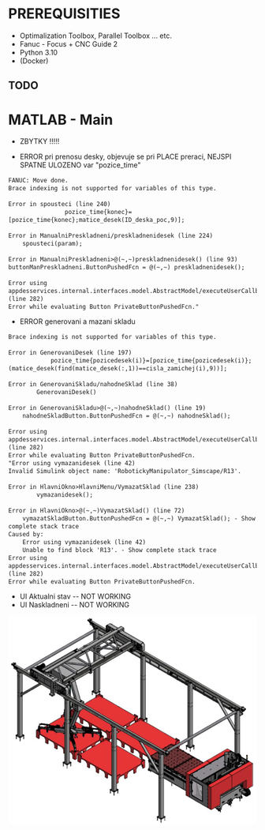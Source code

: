 # PREREQUISITIES
* Optimalization Toolbox, Parallel Toolbox ... etc.
* Fanuc - Focus + CNC Guide 2 
* Python 3.10
* (Docker) 

## TODO

# MATLAB - Main

- ZBYTKY !!!!!

- ERROR pri prenosu desky, objevuje se pri PLACE preraci, NEJSPI SPATNE ULOZENO var "pozice_time" 
```
FANUC: Move done.
Brace indexing is not supported for variables of this type.

Error in spousteci (line 240)
                pozice_time{konec}=[pozice_time{konec};matice_desek(ID_deska_poc,9)];

Error in ManualniPreskladneni/preskladnenidesek (line 224)
    spousteci(param);

Error in ManualniPreskladneni>@(~,~)preskladnenidesek() (line 93)
buttonManPreskladneni.ButtonPushedFcn = @(~,~) preskladnenidesek();
 
Error using appdesservices.internal.interfaces.model.AbstractModel/executeUserCallback (line 282)
Error while evaluating Button PrivateButtonPushedFcn."
```
- ERROR generovani a mazani skladu
``` 
Brace indexing is not supported for variables of this type.

Error in GenerovaniDesek (line 197)
            pozice_time{pozicedesek(i)}=[pozice_time{pozicedesek(i)}; (matice_desek(find(matice_desek(:,1))==cisla_zamichej(i),9))];

Error in GenerovaniSkladu/nahodneSklad (line 38)
        GenerovaniDesek()

Error in GenerovaniSkladu>@(~,~)nahodneSklad() (line 19)
    nahodneSkladButton.ButtonPushedFcn = @(~,~) nahodneSklad();
 
Error using appdesservices.internal.interfaces.model.AbstractModel/executeUserCallback (line 282)
Error while evaluating Button PrivateButtonPushedFcn.
"Error using vymazanidesek (line 42)
Invalid Simulink object name: 'RobotickyManipulator_Simscape/R13'.

Error in HlavniOkno>HlavniMenu/VymazatSklad (line 238)
        vymazanidesek();

Error in HlavniOkno>@(~,~)VymazatSklad() (line 72)
    vymazatSkladButton.ButtonPushedFcn = @(~,~) VymazatSklad(); - Show complete stack trace
Caused by:
    Error using vymazanidesek (line 42)
    Unable to find block 'R13'. - Show complete stack trace 
Error using appdesservices.internal.interfaces.model.AbstractModel/executeUserCallback (line 282)
Error while evaluating Button PrivateButtonPushedFcn.
```
- UI Aktualni stav -- NOT WORKING
- UI Naskladneni -- NOT WORKING

![alt text](sklad.png)
